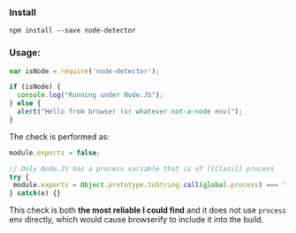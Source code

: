 ### Install

```shell
npm install --save node-detector
```

### Usage:

```js
var isNode = require('node-detector');

if (isNode) {
  console.log("Running under Node.JS");
} else {
  alert("Hello from browser (or whatever not-a-node env)");
}
```

The check is performed as:
```js
module.exports = false;

// Only Node.JS has a process variable that is of [[Class]] process
try {
 module.exports = Object.prototype.toString.call(global.process) === '[object process]' 
} catch(e) {}

```

This check is both **the most reliable I could find** and it does not use `process` env directly, which would cause browserify to include it into the build.
